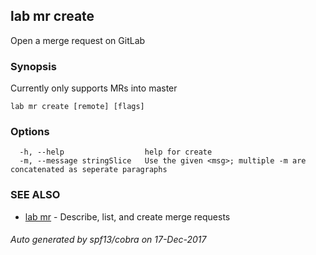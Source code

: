 ## lab mr create

Open a merge request on GitLab

### Synopsis


Currently only supports MRs into master

```
lab mr create [remote] [flags]
```

### Options

```
  -h, --help                  help for create
  -m, --message stringSlice   Use the given <msg>; multiple -m are concatenated as seperate paragraphs
```

### SEE ALSO
* [lab mr](lab_mr.md)	 - Describe, list, and create merge requests

###### Auto generated by spf13/cobra on 17-Dec-2017
